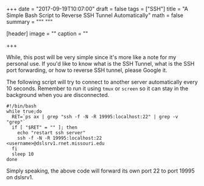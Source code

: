 +++
date = "2017-09-19T10:07:00"
draft = false
tags = ["SSH"]
title = "A Simple Bash Script to Reverse SSH Tunnel Automatically"
math = false
summary = """ """

[header]
image = ""
caption = ""

+++

While, this post will be very simple since it's more like a note for my personal use. If you'd like to know what is the SSH Tunnel, what is the SSH port forwarding, or how to reverse SSH tunnel, please Google it.

The following script will try to connect to another server automatically every 10 seconds. Remember to run it using `tmux` or `screen` so it can stay in the background when you are disconnected.

```
#!/bin/bash
while true;do
  RET=`ps ax | grep "ssh -f -N -R 19995:localhost:22" | grep -v "grep"`
  if [ "$RET" = "" ]; then
    echo "restart ssh server"
    ssh -f -N -R 19995:localhost:22 <username>@dslsrv1.rnet.missouri.edu
  fi
  sleep 10
done
```

Simply speaking, the above code will forward its own port 22 to port 19995 on dslsrv1. 
